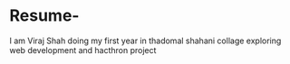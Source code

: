 # Resume-
I am Viraj Shah doing my first year in thadomal shahani collage exploring web development and hacthron project

